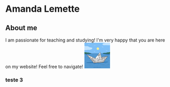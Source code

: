 # Amanda Lemette

## About me

I am passionate for teaching and studying! I'm very happy that you are here on my website! 
Feel free to navigate! <img src='images/115259-OP18JO-207.jpg' width='80'> 

### teste 3

